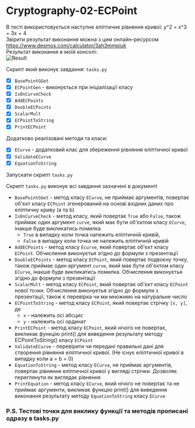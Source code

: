 # Cryptography-02-ECPoint

В тесті використовується наступне еліптичне рівняння кривої: y^2 = x^3 + 3x + 4\
Звірити результат виконання можна з цим онлайн-ресурсом https://www.desmos.com/calculator/3ah3mmpiuk \
Результат виконання в моїй консолі:\
![Result](https://i.imgur.com/NKhPNhg.png)

Скрипт який виконує завдання: `tasks.py`

- [x] `BasePointGGet`
- [x] `ECPointGen` - виконується при ініціалізації класу
- [x] `IsOnCurveCheck`
- [x] `AddECPoints`
- [x] `DoubleECPoints`
- [x] `ScalarMult`
- [x] `ECPointToString`
- [x] `PrintECPoint`

Додатково реалізовані методи та класи:

- [x] `ECurve` - додатковий клас для збереження рівняння еліптичної кривої
- [x] `ValidateECurve`
- [x] `EquationToString`

Запускати скрипт `tasks.py`

Скрипт `tasks.py` виконує всі завдання зазначені в документі

- `BasePointGGet` - метод класу `ECurve`, не приймає аргументів, повертає об'єкт класу `ECPoint` згенерований на основі вхідних даних про еліптичну криву (a та b)
- `IsOnCurveCheck` - метод класу, який повертає `True` або `False`, також приймає один аргумент `curve`, який має бути об'єктом класу `ECurve`, інакше буде викликатись помилка
  - `True` в випадку коли точка належить еліптичній кривій, 
  - `False` в випадку коли точка не належить еліптичній кривій
- `AddECPoints` - метод класу `Ecurve`, який повертає об'єкт класу `ECPoint`. Обчислення виконуєтья згідно до формули з презентації
- `DoubleECPoints` - метод класу `ECPoint`, який повертає подвоєну точку, також приймає один аргумент `curve`, який має бути об'єктом класу `ECurve`, інакше буде викликатись помилка. Обчислення виконуєтья згідно до формули з презентації
- `ScalarMult` - метод класу `ECPoint`, який повертає об'єкт класу `ECPoint` нової точки. Обчислення виконуєтья згідно до формули з презентації, також є перевірка чи ми множимо на натуральне число
- `ECPointToString` - метод класу `ECPoint`, який повертає стрічку `[x, y]`, де 
  - `x` - належить осі абсцис
  - `y` - належить осі ординат
- `PrintECPoint` - метод класу `ECPoint`, який нічого не повертає, викликає функцію print() для виведення результату методу ECPointToString() класу `ECPoint`
- `ValidateECurve` - перевірити чи передані правильні дані для створення рівняння еліптичної кривої. (Не існує еліптичної кривої в випадку коли a = b = 0)
- `EquationToString` - метод класу `ECurve`, не приймає аргументів, повертає рівняння еліптичної кривої у вигляді стрічки. Дозволяє переглянути як виглядає рівняння
- `PrintEquation` - метод класу `ECurve`, який нічого не повертає та не приймає аргументи, викликає функцію print() для виведення виконання результату методу `EquationToString` класу `ECurve`

### P.S. Тестові точки для виклику функції та методів прописані одразу в tasks.py
